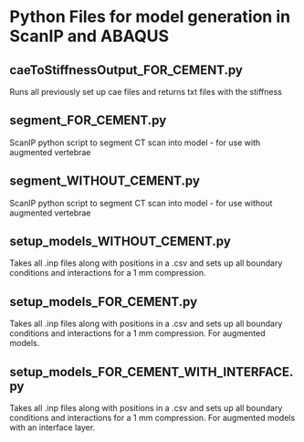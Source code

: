 # Python Files for model generation in ScanIP and ABAQUS

## caeToStiffnessOutput_FOR_CEMENT.py

Runs all previously set up cae files and returns txt files with the stiffness

## segment_FOR_CEMENT.py

ScanIP python script to segment CT scan into model - for use with augmented vertebrae

## segment_WITHOUT_CEMENT.py

ScanIP python script to segment CT scan into model - for use without augmented vertebrae

## setup_models_WITHOUT_CEMENT.py

Takes all .inp files along with positions in a .csv and sets up all boundary conditions and interactions for a 1 mm compression.

## setup_models_FOR_CEMENT.py

Takes all .inp files along with positions in a .csv and sets up all boundary conditions and interactions for a 1 mm compression. For augmented models.

## setup_models_FOR_CEMENT_WITH_INTERFACE.py

Takes all .inp files along with positions in a .csv and sets up all boundary conditions and interactions for a 1 mm compression. For augmented models with an interface layer.
